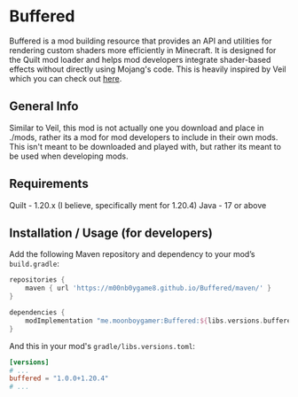 # Buffered
Buffered is a mod building resource that provides an API and utilities for rendering custom shaders more efficiently in Minecraft.
It is designed for the Quilt mod loader and helps mod developers integrate shader-based effects without directly using Mojang's code.
This is heavily inspired by Veil which you can check out [here](https://github.com/FoundryMC/Veil).

## General Info
Similar to Veil, this mod is not actually one you download and place in ./mods, rather its a mod for mod developers to include in their own mods.
This isn't meant to be downloaded and played with, but rather its meant to be used when developing mods.

## Requirements
Quilt - 1.20.x (I believe, specifically ment for 1.20.4)
Java - 17 or above

## Installation / Usage (for developers)
Add the following Maven repository and dependency to your mod’s ```build.gradle```:

```groovy
repositories {
    maven { url 'https://m00nb0ygame8.github.io/Buffered/maven/' }
}

dependencies {
    modImplementation "me.moonboygamer:Buffered:${libs.versions.buffered.get()}"
}
```

And this in your mod's ```gradle/libs.versions.toml```:

```toml
[versions]
# ...
buffered = "1.0.0+1.20.4"
# ...
```
